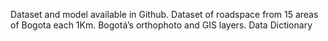 Dataset and model available in Github. Dataset of  roadspace from 15 areas of Bogota each 1Km. 
Bogotá’s orthophoto and GIS layers. 
Data Dictionary 
